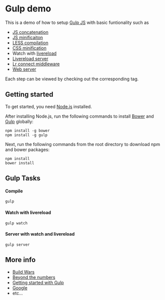 # Gulp demo

This is a demo of how to setup [Gulp JS](http://gulpjs.com/) with basic funtionality such as

- [JS concatenation](https://www.npmjs.org/package/gulp-concat)
- [JS minificaiton](https://www.npmjs.org/package/gulp-uglify)
- [LESS compilation](https://www.npmjs.org/package/gulp-less)
- [CSS minification](https://www.npmjs.org/package/gulp-cssmin)
- Watch with [livereload](https://chrome.google.com/webstore/detail/livereload/jnihajbhpnppcggbcgedagnkighmdlei)
- [Livereload server](https://www.npmjs.org/package/tiny-lr)
- [Lr connect middleware](https://www.npmjs.org/package/connect-livereload)
- [Web server](https://www.npmjs.org/package/express)

Each step can be viewed by checking out the corresponding tag.

## Getting started

To get started, you need [Node.js](http://nodejs.org/) installed.

After installing Node.js, run the following commands to install [Bower](http://bower.io/) and [Gulp](https://github.com/gulpjs/gulp) globally:

	npm install -g bower
	npm install -g gulp


Next, run the following commands from the root directory to download npm and bower packages:

	npm install
	bower install

## Gulp Tasks

#### Compile

	gulp

#### Watch with livereload

	gulp watch

#### Server with watch and livereload
	
	gulp server

## More info

- [Build Wars](http://markdalgleish.github.io/presentation-build-wars-gulp-vs-grunt/)
- [Beyond the numbers](http://jaysoo.ca/2014/01/27/gruntjs-vs-gulpjs/)
- [Getting started with Gulp](http://markgoodyear.com/2014/01/getting-started-with-gulp/)
- [Google](https://www.google.no/search?q=grunt+vs+gulp)
- etc...
